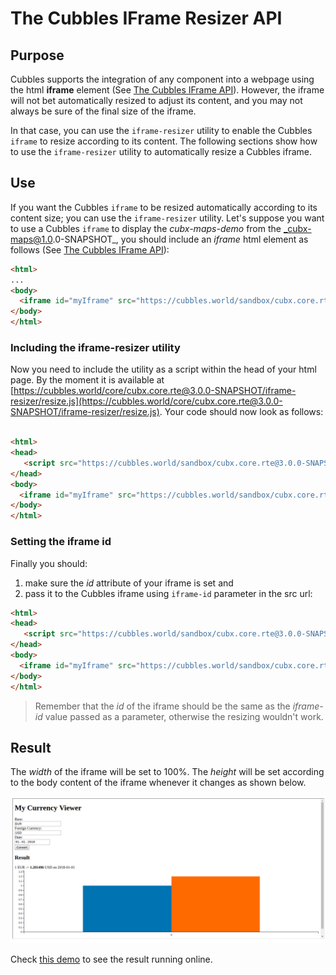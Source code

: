 # The Cubbles IFrame Resizer API

## Purpose

Cubbles supports the integration of any component into a webpage using the html **iframe** element (See [The Cubbles IFrame API](./README.md)). However, the iframe will not bet automatically resized to adjust its content, and you may not always be sure of the final size of the iframe.

In that case, you can use the `iframe-resizer` utility to enable the Cubbles `iframe` to resize according to its content. The following sections show how to use the `iframe-resizer` utility to automatically resize a Cubbles iframe.

## Use

If you want the Cubbles `iframe` to be resized automatically according to its content size; you can use the `iframe-resizer` utility. Let's suppose you want to use a Cubbles `iframe` to display the _cubx-maps-demo_ from the _cubx-maps@1.0.0-SNAPSHOT_, you should include an _iframe_ html element as follows (See [The Cubbles IFrame API](./README.md)):

```html
<html>
...
<body>
  <iframe id="myIframe" src="https://cubbles.world/sandbox/cubx.core.rte@3.0.0-SNAPSHOT/iframe/index.html?webpackage-id=my-first-webpackage@0.1.0-SNAPSHOT&amp;artifact-id=currency-viewer"></iframe>
</body>
</html>
```

### Including the iframe-resizer utility

Now you need to include the utility as a script within the head of your html page. By the moment it is available at [https://cubbles.world/core/cubx.core.rte@3.0.0-SNAPSHOT/iframe-resizer/resize.js](https://cubbles.world/core/cubx.core.rte@3.0.0-SNAPSHOT/iframe-resizer/resize.js). Your code should now look as follows:

```html

<html>
<head>
   <script src="https://cubbles.world/sandbox/cubx.core.rte@3.0.0-SNAPSHOT/iframe-resizer/resize.js"></script>
</head>
<body>
  <iframe id="myIframe" src="https://cubbles.world/sandbox/cubx.core.rte@3.0.0-SNAPSHOT/iframe/index.html?webpackage-id=my-first-webpackage@0.1.0-SNAPSHOT&amp;artifact-id=currency-viewer"></iframe>
</body>
</html>
```

### Setting the iframe id

Finally you should:

1. make sure the _id_ attribute of your iframe is set and
2. pass it to the Cubbles iframe using `iframe-id` parameter in the src url:

```html
<html>
<head>
   <script src="https://cubbles.world/sandbox/cubx.core.rte@3.0.0-SNAPSHOT/iframe-resizer/resize.js"></script>
</head>
<body>
  <iframe id="myIframe" src="https://cubbles.world/sandbox/cubx.core.rte@3.0.0-SNAPSHOT/iframe/index.html?iframe-id=myIframe&amp;webpackage-id=my-first-webpackage@0.1.0-SNAPSHOT&amp;artifact-id=currency-viewer"></iframe>
</body>
</html>
```

> Remember that the _id_ of the iframe should be the same as the _iframe-id_ value passed as a parameter, otherwise the resizing wouldn't work.

## Result

The _width_ of the iframe will be set to 100%. The _height_ will be set according to the body content of the iframe whenever it changes as shown below.

![RTE iframe Resizer Demo](../../../assets/images/iframe-resize.png)

Check [this demo](https://cubbles.world/sandbox/my-first-webpackage@0.1.0-SNAPSHOT/rte-iframe-demo/resizer.html) to see the result running online.
